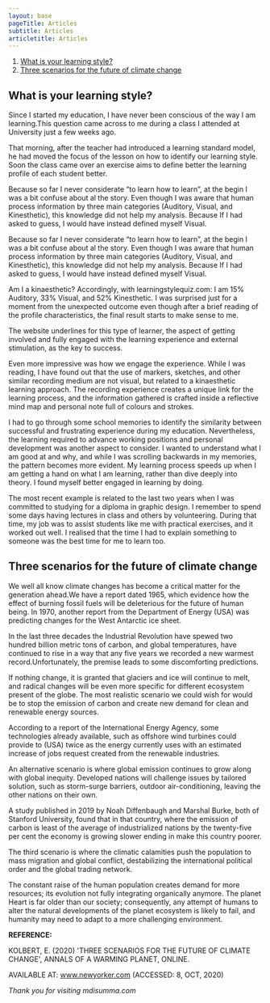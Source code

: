 ```yaml
---
layout: base
pageTitle: Articles
subtitle: Articles
articletitle: Articles
---
```



<!----------- main ------------>
<main>
<ol> 
  <li><a href="#learning-style">What is your learning style?</a></li>
  <li><a href="#climate-changes">Three scenarios for the future of climate change</a></li>
</ol>
<article>
<div id="learning-style">

# What is your learning style?
Since I started my education, I have never been conscious of the way I am learning.This question came across to me during a class I attended at University just a few weeks ago.

That morning, after the teacher had introduced a learning standard model, he had moved the focus of the lesson on how to identify our learning style. Soon the class came over an exercise aims to define better the learning profile of each student better.

Because so far I never considerate “to learn how to learn”, at the begin I was a bit confuse about al the story. Even though I was aware that human process information by three main categories (Auditory, Visual, and Kinesthetic), this knowledge did not help my analysis. Because If I had asked to guess, I would have instead defined myself Visual.

Because so far I never considerate “to learn how to learn”, at the begin I was a bit confuse about al the story. Even though I was aware that human process information by three main categories (Auditory, Visual, and Kinesthetic), this knowledge did not help my analysis. Because If I had asked to guess, I would have instead defined myself Visual.

Am I a kinaesthetic? Accordingly, with learningstylequiz.com: I am 15% Auditory, 33% Visual, and 52% Kinesthetic. I was surprised just for a moment from the unexpected outcome even though after a brief reading of the profile characteristics, the final result starts to make sense to me.

The website underlines for this type of learner, the aspect of getting involved and fully engaged with the learning experience and external stimulation, as the key to success.

Even more impressive was how we engage the experience. While I was reading, I have found out that the use of markers, sketches, and other similar recording medium are not visual, but related to a kinaesthetic learning approach. The recording experience creates a unique link for the learning process, and the information gathered is crafted inside a reflective mind map and personal note full of colours and strokes.

I had to go through some school memories to identify the similarity between successful and frustrating experience during my education. Nevertheless, the learning required to advance working positions and personal development was another aspect to consider. I wanted to understand what I am good at and why, and while I was scrolling backwards in my memories, the pattern becomes more evident. My learning process speeds up when I am getting a hand on what I am learning, rather than dive deeply into theory. I found myself better engaged in learning by doing.

The most recent example is related to the last two years when I was committed to studying for a diploma in graphic design. I remember to spend some days having lectures in class and others by volunteering. During that time, my job was to assist students like me with practical exercises, and it worked out well. I realised that the time I had to explain something to someone was the best time for me to learn too.
</div>
<div id="climate-changes">

## Three scenarios for the future of climate change
We well all know climate changes has become a critical matter for the generation ahead.We have a report dated 1965, which evidence how the effect of burning fossil fuels will be deleterious for the future of human being. In 1970, another report from the Department of Energy (USA) was predicting changes for the West Antarctic ice sheet.

In the last three decades the Industrial Revolution have spewed two hundred billion metric tons of carbon, and global temperatures, have continued to rise in a way that any five years we recorded a new warmest record.Unfortunately, the premise leads to some discomforting predictions.

If nothing change, it is granted that glaciers and ice will continue to melt, and radical changes will be even more specific for different ecosystem present of the globe. The most realistic scenario we could wish for would be to stop the emission of carbon and create new demand for clean and renewable energy sources.

According to a report of the International Energy Agency, some technologies already available, such as offshore wind turbines could provide to (USA) twice as the energy currently uses with an estimated increase of jobs request created from the renewable industries.

An alternative scenario is where global emission continues to grow along with global inequity. Developed nations will challenge issues by tailored solution, such as storm-surge barriers, outdoor air-conditioning, leaving the other nations on their own.

A study published in 2019 by Noah Diffenbaugh and Marshal Burke, both of Stanford University, found that in that country, where the emission of carbon is least of the average of industrialized nations by the twenty-five per cent the economy is growing slower ending in make this country poorer.

The third scenario is where the climatic calamities push the population to mass migration and global conflict, destabilizing the international political order and the global trading network.

The constant raise of the human population creates demand for more resources; its evolution not fully integrating organically anymore. The planet Heart is far older than our society; consequently, any attempt of humans to alter the natural developments of the planet ecosystem is likely to fail, and humanity may need to adapt to a more challenging environment.

**REFERENCE:**

KOLBERT, E. (2020) 'THREE SCENARIOS FOR THE FUTURE OF CLIMATE CHANGE', ANNALS OF A WARMING PLANET, ONLINE.

AVAILABLE AT: www.newyorker.com (ACCESSED: 8, OCT, 2020)
</div>
</article> 

*Thank you for visiting mdisumma.com*

</main>
